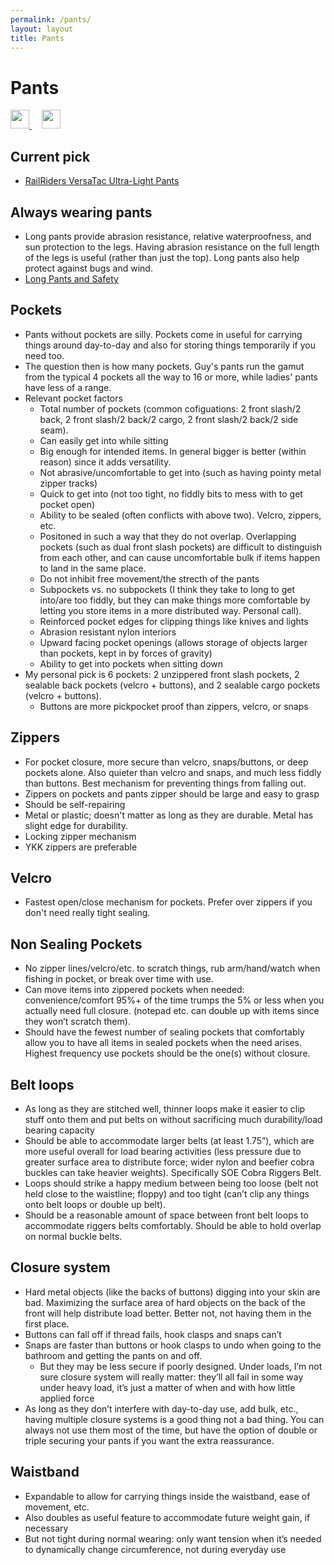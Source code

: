 ```yaml
---
permalink: /pants/
layout: layout
title: Pants
---
```


<div class="center">

   <h1>Pants</h1>
   
   <a href="https://github.com/StevenTammen/steventammen.github.io/edit/master/pages/pants.md" target="_blank">
     <img src="https://steventammen.github.io/assets/images/GitHub.png" height="30" width="30">
   </a> &nbsp; &nbsp;
   
   <a href="http://prose.io/#StevenTammen/steventammen.github.io/edit/master/pages/pants.md" target="_blank">
     <img src="https://steventammen.github.io/assets/images/Prose.png" height="30" width="30">
   </a>
   
</div>

## Current pick

- [RailRiders VersaTac Ultra-Light Pants](https://www.railriders.com/men-versatac-ultra-light-pants-p-994.html?cPath=104_110)


## Always wearing pants

- Long pants provide abrasion resistance, relative waterproofness, and sun protection to the legs. Having abrasion resistance on the full length of the legs is useful (rather than just the top). Long pants also help protect against bugs and wind.
- [Long Pants and Safety](http://www.njmsijif.org/download/safety/Work%20Attire-%20Long%20Pants%20vs.%20Shorts%20S2011-1%20rev.pdf)

## Pockets

- Pants without pockets are silly. Pockets come in useful for carrying things around day-to-day and also for storing things temporarily if you need too.
- The question then is how many pockets. Guy's pants run the gamut from the typical 4 pockets all the way to 16 or more, while ladies' pants have less of a range.
- Relevant pocket factors
   - Total number of pockets (common cofiguations: 2 front slash/2 back, 2 front slash/2 back/2 cargo, 2 front slash/2 back/2 side seam).
   - Can easily get into while sitting
   - Big enough for intended items. In general bigger is better (within reason) since it adds versatility.
   - Not abrasive/uncomfortable to get into (such as having pointy metal zipper tracks)
   - Quick to get into (not too tight, no fiddly bits to mess with to get pocket open)
   - Ability to be sealed (often conflicts with above two). Velcro, zippers, etc.
   - Positoned in such a way that they do not overlap. Overlapping pockets (such as dual front slash pockets) are difficult to distinguish from each other, and can cause uncomfortable bulk if items happen to land in the same place.
   - Do not inhibit free movement/the strecth of the pants
   - Subpockets vs. no subpockets (I think they take to long to get into/are too fiddly, but they can make things more comfortable by letting you store items in a more distributed way. Personal call).
   - Reinforced pocket edges for clipping things like knives and lights
   - Abrasion resistant nylon interiors
   - Upward facing pocket openings (allows storage of objects larger than pockets, kept in by forces of gravity)
   - Ability to get into pockets when sitting down
- My personal pick is 6 pockets: 2 unzippered front slash pockets, 2 sealable back pockets (velcro + buttons), and 2 sealable cargo pockets (velcro + buttons).
   - Buttons are more pickpocket proof than zippers, velcro, or snaps

## Zippers
- For pocket closure, more secure than velcro, snaps/buttons, or deep pockets alone. Also quieter than velcro and snaps, and much less fiddly than buttons. Best mechanism for preventing things from falling out.
- Zippers on pockets and pants zipper should be large and easy to grasp
- Should be self-repairing
- Metal or plastic; doesn't matter as long as they are durable. Metal has slight edge for durability.
- Locking zipper mechanism
- YKK zippers are preferable

## Velcro
- Fastest open/close mechanism for pockets. Prefer over zippers if you don't need really tight sealing.

## Non Sealing Pockets
- No zipper lines/velcro/etc. to scratch things, rub arm/hand/watch when fishing in pocket, or break over time with use.
- Can move items into zippered pockets when needed: convenience/comfort 95%+ of the time trumps the 5% or less when you actually need full closure. (notepad etc. can double up with items since they won’t scratch them).
- Should have the fewest number of sealing pockets that comfortably allow you to have all items in sealed pockets when the need arises. Highest frequency use pockets should be the one(s) without closure.

## Belt loops
- As long as they are stitched well, thinner loops make it easier to clip stuff onto them and put belts on without sacrificing much durability/load bearing capacity
- Should be able to accommodate larger belts (at least 1.75”), which are more useful overall for load bearing activities (less pressure due to greater surface area to distribute force; wider nylon and beefier cobra buckles can take heavier weights). Specifically SOE Cobra Riggers Belt.
- Loops should strike a happy medium between being too loose (belt not held close to the waistline; floppy) and too tight (can’t clip any things onto belt loops or double up belt).
- Should be a reasonable amount of space between front belt loops to accommodate riggers belts comfortably. Should be able to hold overlap on normal buckle belts.

## Closure system
- Hard metal objects (like the backs of buttons) digging into your skin are bad. Maximizing the surface area of hard objects on the back of the front will help distribute load better. Better not, not having them in the first place.
- Buttons can fall off if thread fails, hook clasps and snaps can’t
- Snaps are faster than buttons or hook clasps to undo when going to the bathroom and getting the pants on and off.
   - But they may be less secure if poorly designed. Under loads, I’m not sure closure system will really matter: they’ll all fail in some way under heavy load, it’s just a matter of when and with how little applied force
- As long as they don’t interfere with day-to-day use, add bulk, etc., having multiple closure systems is a good thing not a bad thing. You can always not use them most of the time, but have the option of double or triple securing your pants if you want the extra reassurance.

## Waistband
- Expandable to allow for carrying things inside the waistband, ease of movement, etc.
- Also doubles as useful feature to accommodate future weight gain, if necessary
- But not tight during normal wearing: only want tension when it’s needed to dynamically change circumference, not during everyday use
